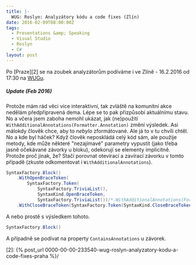 ```yaml
---
title: |-
  WUG: Roslyn: Analyzátory kódu a code fixes (Zlín)
date: 2016-02-09T08:00:00Z
tags:
  - Presentations &amp; Speaking
  - Visual Studio
  - Roslyn
  - C#
layout: post
---
```

Po [Praze][2] se na zoubek analyzátorům podíváme i ve Zlíně - 16.2.2016 od 17:30 na [WUGu][1].

<!-- excerpt -->

##### Update (Feb 2016)

Protože mám rád věci více interaktivní, tak zvláště na komunitní akce nedělám předpřipravená dema. Lépe se to pak přizpůsobí aktuálnímu stavu. No a včera jsem zaboha nemohl ukázat, jak (ne)použití `WithAdditionalAnnotations(Formatter.Annotation)` změní výsledek. Asi málokdy člověk chce, aby to _nebylo_ zformátované. Ale já to v tu chvíli chtěl. No a kde byl háček? Když člověk neposkládá celý kód sám, ale použije metody, kde může některé "nezajímavé" parametry vypustit (jako třeba jasně očekávané závorky u bloku), odekorují se elementy implicitně. Protože proč jinak, že? Stačí porovnat otevírací a zavírací závorku v tomto případě (zkuste odkomentovat i `WithAdditionalAnnotations`).

```csharp
SyntaxFactory.Block()
	.WithOpenBraceToken(
	    SyntaxFactory.Token(
	        SyntaxFactory.TriviaList(),
	        SyntaxKind.OpenBraceToken,
	        SyntaxFactory.TriviaList())/*.WithAdditionalAnnotations(Formatter.Annotation)*/)
	.WithCloseBraceToken(SyntaxFactory.Token(SyntaxKind.CloseBraceToken))
```

A nebo prostě s výsledkem tohoto.

```csharp
SyntaxFactory.Block()
```

A případně se podívat na property `ContainsAnnotations` u závorek.

[1]: http://wug.cz/zlin/akce/763-Roslyn-Analyzatory-kodu-a-code-fixes
[2]: {% post_url 0000-00-00-233540-wug-roslyn-analyzatory-kodu-a-code-fixes-praha %}/